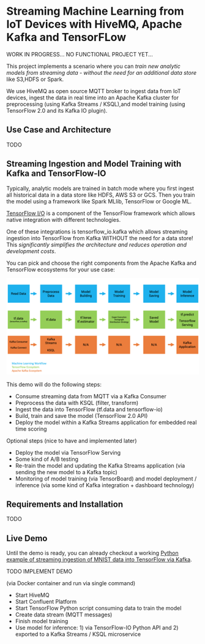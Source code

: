 # Streaming Machine Learning from IoT Devices with HiveMQ, Apache Kafka and TensorFLow

WORK IN PROGRESS... NO FUNCTIONAL PROJECT YET...

This project implements a scenario where you can *train new analytic models from streaming data - without the need for an additional data store* like S3,HDFS or Spark.

We use HiveMQ as open source MQTT broker to ingest data from IoT devices, ingest the data in real time into an Apache Kafka cluster for preprocessing (using Kafka Streams / KSQL),and model training (using TensorFlow 2.0 and its Kafka IO plugin).

## Use Case and Architecture

TODO

## Streaming Ingestion and Model Training with Kafka and TensorFlow-IO

Typically, analytic models are trained in batch mode where you first ingest all historical data in a data store like HDFS, AWS S3 or GCS. Then you train the model using a framework like Spark MLlib, TensorFlow or Google ML. 

[TensorFlow I/O](https://github.com/tensorflow/io) is a component of the TensorFlow framework which allows native integration with different technologies.

One of these integrations is tensorflow_io.kafka which allows streaming ingestion into TensorFlow from Kafka WITHOUT the need for a data store! This *significantly simplifies the architecture  and reduces operation and development costs*.

You can pick and choose the right components from the Apache Kafka and TensorFlow ecosystems for your use case:

![Machine Learning Workflow with TensorFlow and Apache Kafka Ecosystem](images/TensorFlow_Apache_Kafka_Streaming_Workflow.png)

This demo will do the following steps:

- Consume streaming data from MQTT via a Kafka Consumer
- Preprocess the data with KSQL (filter, transform)
- Ingest the data into TensorFlow  (tf.data and tensorflow-io)
- Build, train and save the model  (TensorFlow 2.0 API)
- Deploy the model within a Kafka Streams application for embedded real time scoring

Optional steps (nice to have and implemented later)

- Deploy the model via TensorFlow Serving
- Some kind of A/B testing
- Re-train the model and updating the Kafka Streams application (via sending the new model to a Kafka topic)
- Monitoring of model training (via TensorBoard) and model deployment / inference (via some kind of Kafka integration + dashboard technology)

## Requirements and Installation

TODO

## Live Demo

Until the demo is ready, you can already checkout a working [Python example of streaming ingestion of MNIST data into TensorFlow via Kafka](confluent-tensorflow-io-kafka.py).


TODO IMPLEMENT DEMO

(via Docker container and run via single command)

- Start HiveMQ
- Start Confluent Platform
- Start TensorFlow Python script consuming data to train the model
- Create data stream (MQTT messages)
- Finish model training
- Use model for inference: 1) via TensorFlow-IO Python API and 2) exported to a Kafka Streams / KSQL microservice


